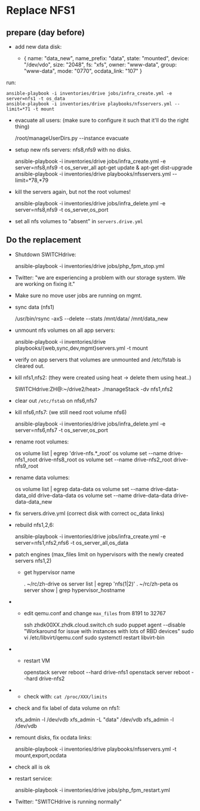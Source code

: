 # Replace NFS1

## prepare (day before)

- add new data disk:


    - { name: "data_new", name_prefix: "data", state: "mounted", device: "/dev/vdo", size: "2048", fs: "xfs", owner: "www-data", group: "www-data", mode: "0770", ocdata_link: "107"  }

 run:

    ansible-playbook -i inventories/drive jobs/infra_create.yml -e server=nfs1 -t os_data
    ansible-playbook -i inventories/drive playbooks/nfsservers.yml --limit=*71 -t mount


- evacuate all users: (make sure to configure it such that it'll do the right thing)


    /root/manageUserDirs.py --instance evacuate

- setup new nfs servers: nfs8,nfs9 with no disks.


    ansible-playbook -i inventories/drive jobs/infra_create.yml -e server=nfs8,nfs9 -t os_server_all
    apt-get update & apt-get dist-upgrade
    ansible-playbook -i inventories/drive playbooks/nfsservers.yml --limit=*78,*79

- kill the servers again, but not the root volumes!


    ansible-playbook -i inventories/drive jobs/infra_delete.yml -e server=nfs8,nfs9 -t os_server,os_port


- set all nfs volumes to "absent" in `servers.drive.yml`


## Do the replacement

- Shutdown SWITCHdrive:

    ansible-playbook -i inventories/drive jobs/php_fpm_stop.yml

- Twitter: "we are experiencing a problem with our storage system. We are working on fixing it."

- Make sure no move user jobs are running on mgmt.

- sync data (nfs1)

    /usr/bin/rsync -axS --delete --stats /mnt/data/ /mnt/data_new

- unmount nfs volumes on all app servers:

    ansible-playbook -i inventories/drive playbooks/{web,sync,dev,mgmt}servers.yml -t mount

- verify on app servers that volumes are unmounted and /etc/fstab is cleared out.


- kill nfs1,nfs2: (they were created using heat -> delete them using heat..)


    SWITCHdrive:ZH@:~/drive2/heat> ./manageStack -dv nfs1,nfs2

- clear out `/etc/fstab` on nfs6,nfs7
- kill nfs6,nfs7: (we still need root volume nfs6)


    ansible-playbook -i inventories/drive jobs/infra_delete.yml -e server=nfs6,nfs7 -t os_server,os_port

- rename root volumes:


    os volume list | egrep 'drive-nfs.*_root'
    os volume set --name drive-nfs1_root drive-nfs8_root
    os volume set --name drive-nfs2_root drive-nfs9_root


- rename data volumes:
    
    
    os volume list | egrep data-data
    os volume set --name drive-data-data_old drive-data-data
    os volume set --name drive-data-data drive-data-data_new


- fix servers.drive.yml (correct disk with correct oc_data links)


- rebuild nfs1,2,6:


    ansible-playbook -i inventories/drive jobs/infra_create.yml -e server=nfs1,nfs2,nfs6 -t os_server_all,os_data

- patch engines (max_files limit on hypervisors with the newly created servers nfs1,2)
  - get hypervisor name
    
    
    . ~/rc/zh-drive
    os server list | egrep 'nfs(1|2)'
    . ~/rc/zh-peta
    os server show <ID> | grep hypervisor_hostname      

- - edit qemu.conf and change `max_files` from 8191 to 32767
    

    ssh zhdk00XX.zhdk.cloud.switch.ch
        sudo puppet agent --disable "Workaround for issue with instances with lots of RBD devices"
        sudo vi /etc/libvirt/qemu.conf
        sudo systemctl restart libvirt-bin

- - restart VM 
  
     
    openstack server reboot --hard drive-nfs1
    openstack server reboot --hard drive-nfs2

-  - check with: `cat /proc/XXX/limits`
  

- check and fix label of data volume on nfs1:


    xfs_admin -l /dev/vdb
    xfs_admin -L "data" /dev/vdb
    xfs_admin -l /dev/vdb

- remount disks, fix ocdata links:


    ansible-playbook -i inventories/drive playbooks/nfsservers.yml -t mount,export,ocdata


- check all is ok 

- restart service:


    ansible-playbook -i inventories/drive jobs/php_fpm_restart.yml


- Twitter: "SWITCHdrive is running normally"

